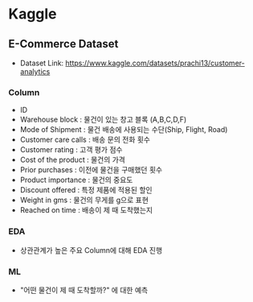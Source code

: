 # Kaggle 

## E-Commerce Dataset

 - Dataset Link: https://www.kaggle.com/datasets/prachi13/customer-analytics

### Column

 - ID
 - Warehouse block : 물건이 있는 창고 블록 (A,B,C,D,F)
 - Mode of Shipment : 물건 배송에 사용되는 수단(Ship, Flight, Road)
 - Customer care calls : 배송 문의 전화 횟수
 - Customer rating : 고객 평가 점수
 - Cost of the product : 물건의 가격
 - Prior purchases : 이전에 물건을 구매했던 횟수
 - Product importance : 물건의 중요도
 - Discount offered : 특정 제품에 적용된 할인
 - Weight in gms : 물건의 무게를 g으로 표현
 - Reached on time : 배송이 제 때 도착했는지

### EDA

 - 상관관계가 높은 주요 Column에 대해 EDA 진행

### ML 
 
  - "어떤 물건이 제 때 도착할까?" 에 대한 예측

